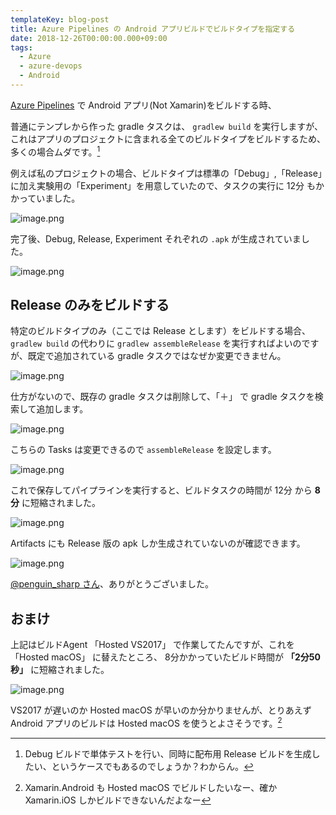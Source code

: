 ```yaml
---
templateKey: blog-post
title: Azure Pipelines の Android アプリビルドでビルドタイプを指定する
date: 2018-12-26T00:00:00.000+09:00
tags:
  - Azure
  - azure-devops
  - Android
---
```

[Azure Pipelines](https://azure.microsoft.com/ja-jp/services/devops/pipelines/) で Android アプリ(Not Xamarin)をビルドする時、

<!--more-->

普通にテンプレから作った gradle タスクは、 ``gradlew build`` を実行しますが、これはアプリのプロジェクトに含まれる全てのビルドタイプをビルドするため、多くの場合ムダです。[^1]

[^1]: Debug ビルドで単体テストを行い、同時に配布用 Release ビルドを生成したい、というケースでもあるのでしょうか？わからん。

例えば私のプロジェクトの場合、ビルドタイプは標準の「Debug」,「Release」に加え実験用の「Experiment」を用意していたので、タスクの実行に 12分 もかかっていました。

![image.png](https://qiita-image-store.s3.amazonaws.com/0/8227/346f0a15-a0c9-f671-9046-d90d3e39ce5a.png)

完了後、Debug, Release, Experiment それぞれの ``.apk`` が生成されていました。

![image.png](https://qiita-image-store.s3.amazonaws.com/0/8227/5390eac9-9deb-42b1-8155-a3e0659f25cf.png)

## Release のみをビルドする

特定のビルドタイプのみ（ここでは Release とします）をビルドする場合、``gradlew build`` の代わりに ``gradlew assembleRelease`` を実行すればよいのですが、既定で追加されている gradle タスクではなぜか変更できません。

![image.png](https://qiita-image-store.s3.amazonaws.com/0/8227/91a0b402-1cdc-2628-dfde-67c25b693a65.png)

仕方がないので、既存の gradle タスクは削除して、「＋」 で gradle タスクを検索して追加します。

![image.png](https://qiita-image-store.s3.amazonaws.com/0/8227/70053a12-60e8-d632-03af-6bac2faf4d66.png)

こちらの Tasks は変更できるので ``assembleRelease`` を設定します。

![image.png](https://qiita-image-store.s3.amazonaws.com/0/8227/13f771df-de9e-f480-21ec-1f8926722de3.png)

これで保存してパイプラインを実行すると、ビルドタスクの時間が 12分 から **8分** に短縮されました。

![image.png](https://qiita-image-store.s3.amazonaws.com/0/8227/c59dc0e7-8e5f-6cb6-387a-6872f4de6610.png)

Artifacts にも Release 版の apk しか生成されていないのが確認できます。

![image.png](https://qiita-image-store.s3.amazonaws.com/0/8227/cbc5cf63-50cf-6eea-88a2-0d0c3f22ecac.png)


[@penguin_sharp さん](https://twitter.com/penguin_sharp/status/1077762715853107201)、ありがとうございました。

## おまけ

上記はビルドAgent 「Hosted VS2017」 で作業してたんですが、これを 「Hosted macOS」 に替えたところ、 8分かかっていたビルド時間が **「2分50秒」** に短縮されました。

![image.png](https://qiita-image-store.s3.amazonaws.com/0/8227/05a69245-4fe5-ab16-53de-24fdca7cca13.png)

VS2017 が遅いのか Hosted macOS が早いのか分かりませんが、とりあえず Android アプリのビルドは Hosted macOS を使うとよさそうです。[^2]

[^2]: Xamarin.Android も Hosted macOS でビルドしたいなー、確か Xamarin.iOS しかビルドできないんだよなー
